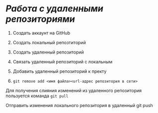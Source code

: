 # ***Работа с удаленными репозиториями***

1. Создать аккаунт на GitHub
2. Создать локальный репозтиторий
3. Создать удаленный репозиторий
4. Связать удаленный репозиторий с локальным

5. Добавить удаленный репозиторий к пректу
6. ```
   git remove add <имя файла><url-адрес репозитория в сети>
   ```
Для получения слияния изменений из удаленного репозитория пользуется команда `git pull`

Отправить изменения локального репозитория в удаленный  git push
   
   ```Java
   ```
